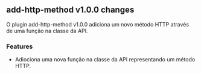 ## add-http-method v1.0.0 changes

O plugin add-http-method v1.0.0 adiciona um novo método HTTP através de uma função na classe da API.

### Features

* Adiociona uma nova função na classe da API representando um método HTTP.